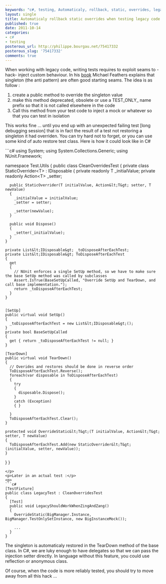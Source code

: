 ```yaml
---
keywords: "c#, testing, Automaticaly, rollback, static, overrides, legacy, code"
layout: single
title: Automaticaly rollback static overrides when testing legacy code
published: true
date: 2011-10-14
categories:
- c#
- testing
posterous_url: http://philippe.bourgau.net/75417332
posterous_slug: '75417332'
comments: true
---
```

<p>When working with legacy code, writing tests requires to exploit seams to -hack- inject custom behaviour. In his <a href="http://www.amazon.co.uk/Working-Effectively-Legacy-Robert-Martin/dp/0131177052/ref=sr_1_1?ie=UTF8&amp;s=books&amp;qid=1245554188&amp;sr=8-1" title="Great book about testing legacy code">book</a> Michael Feathers explains that singleton (the anti pattern) are often good starting seams. The idea is as follow :</p>
<ol>
<li>create a public method to override the singleton value</li>
<li>make this method deprecated, obsolete or use a TEST_ONLY_ name prefix so that it is not called elsewhere in the code</li>
<li>Call this method from your test code to inject a mock or whatever so that you can test in isolation</li>
</ol>
<p>This works fine ... until you end up with an unexpected failing test [long debugging session]&nbsp;that is in fact the result of a test not restoring a singleton it had overriden. You can try hard not to forget, or you can use some kind of auto restore test class. Here is how it could look like in C#</p>
<p>
```c#
using System;
using System.Collections.Generic;
using NUnit.Framework;

namespace Test.Utils
{
  public class CleanOverridesTest
  {
    private class StaticOverrider&lt;T&gt; : IDisposable
    {
      private readonly T _initialValue;
      private readonly Action&lt;T&gt; _setter;

      public StaticOverrider(T initialValue, Action&lt;T&gt; setter, T newValue)
      {
        _initialValue = initialValue;
        _setter = setter;

        _setter(newValue);
      }

      public void Dispose()
      {
        _setter(_initialValue);
      }
    }

    private List&lt;IDisposable&gt; _toDisposeAfterEachTest;
    private List&lt;IDisposable&gt; ToDisposeAfterEachTest
    {
      get
      {
        // NUnit enforces a single SetUp method, so we have to make sure the base SetUp method was called by subclasses
        Assert.IsTrue(BaseSetUpCalled, "Override SetUp and TearDown, and call base implementation.");
        return _toDisposeAfterEachTest;
      }
    }


    [SetUp]
    public virtual void SetUp()
    {
      _toDisposeAfterEachTest = new List&lt;IDisposable&gt;();
    }
    private bool BaseSetUpCalled
    {
      get { return _toDisposeAfterEachTest != null; }
    }

    [TearDown]
    public virtual void TearDown()
    {
      // Overides and restores should be done in reverse order
      ToDisposeAfterEachTest.Reverse();
      foreach(var disposable in ToDisposeAfterEachTest)
      {
        try
        {
          disposable.Dispose();
        }
        catch (Exception)
        { }

      }
      ToDisposeAfterEachTest.Clear();
    }

    protected void OverrideStatic&lt;T&gt;(T initialValue, Action&lt;T&gt; setter, T newValue)
    {
      ToDisposeAfterEachTest.Add(new StaticOverrider&lt;T&gt;(initialValue, setter, newValue));
    }
  }
}
```
</p>
<p>Later in an actual test :</p>
<p>
```c#
[TestFixture]
public class LegacyTest : CleanOverridesTest
{
  [Test]
  public void LegacyShouldWorkWhenZingAndZang()
  {
    OverrideStatic(BigManager.Instance, BigManager.TestOnlySetInstance, new BigInstanceMock());

    ...
  }
}
```
</p>
<p>The singleton is automaticaly restored in the TearDown method of the base class. In C#, we are luky enough to have delegates so that we can pass the injection setter directly. In language without this feature, you could use reflection or anonymous class.</p>
<p>Of course, when the code is more reliably tested, you should try to move away from all this hack ...</p>
